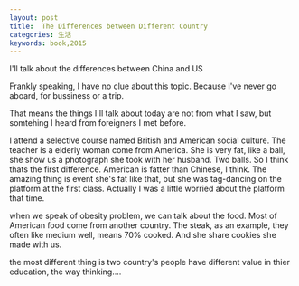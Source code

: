 ```yaml
---
layout: post
title:  The Differences between Different Country
categories: 生活
keywords: book,2015
---
```


I'll talk about the differences between China and US

Frankly speaking, I have no clue about this topic. Because I've never go aboard, for bussiness or a trip.

That means the things I'll talk about today are not from what I saw, but somtehing I heard from foreigners I met before. 

I attend a selective course named British and American social culture. The teacher is a elderly woman come from America.
She is very fat, like a ball, she show us a photograph she took with her husband. Two balls.
So I think thats the first difference. American is fatter than Chinese, I think.
The amazing thing is event she's fat like that, but she was tag-dancing on the platform at the first class. 
Actually I was a little worried about the platform that time.

when we speak of obesity problem, we can talk about the food. Most of American food come from another country. The steak, 
as an example, they often like medium well, means 70% cooked. And she share cookies she made with us.

the most different thing is two country's people have different value in thier education, the way thinking....